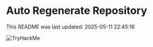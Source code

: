 # Auto Regenerate Repository

This README was last updated: 2025-05-11 22:45:16

 ![TryHackMe](https://tryhackme.com/badge/533634)